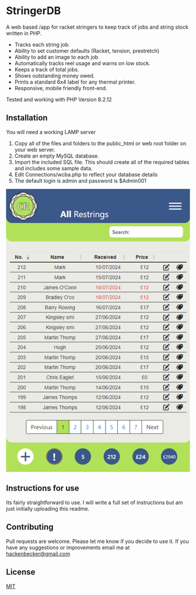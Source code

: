 # StringerDB

A web based /app for racket stringers to keep track of jobs and string stock written in PHP.

- Tracks each string job.
- Ability to set customer defaults (Racket, tension, prestretch)
- Ability to add an image to each job
- Automatically tracks reel usage and warns on low stock.
- Keeps a track of total jobs.
- Shows outstanding money owed.
- Prints a standard 6x4 label for any thermal printer.
- Responsive, mobile friendly front-end.

Tested and working with PHP Version 8.2.12

## Installation

You will need a working LAMP server

1. Copy all of the files and folders to the
   public_html or web root folder on your web server.
2. Create an empty MySQL database.
3. Import the included SQL file. This should create all of the required tables and includes some sample data.
4. Edit Connections/wcba.php to reflect your database details
5. The default login is admin and password is $Admin001

![ScreenShot](./screenshots/screenshot1.png)

## Instructions for use

Its fairly straightforward to use. I will write a full set of instructions but am just initially uploading this readme.

## Contributing

Pull requests are welcome. Please let me know if you decide to use it. If you have any suggestions or improvements email me at hackenbecker@gmail.com

## License

[MIT](https://choosealicense.com/licenses/mit/)

